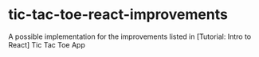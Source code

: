 # tic-tac-toe-react-improvements
A possible implementation for the improvements listed in [Tutorial: Intro to React] Tic Tac Toe App
